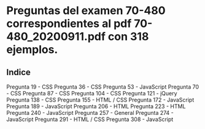 # Preguntas del examen 70-480 correspondientes al pdf 70-480_20200911.pdf con 318 ejemplos.

## Indice

Pregunta 19 - CSS
Pregunta 36 - CSS
Pregunta 53 - JavaScript
Pregunta 70 - CSS
Pregunta 87 - CSS
Pregunta 104 - CSS
Pregunta 121 - jQuery
Pregunta 138 - CSS
Pregunta 155 - HTML / CSS
Pregunta 172 - JavaScript
Pregunta 189 - JavaScript
Pregunta 206 - HTML
Pregunta 223 - HTML
Pregunta 240 - JavaScript
Pregunta 257 - General
Pregunta 274 - JavaScript
Pregunta 291 - HTML / CSS
Pregunta 308 - JavaScript


